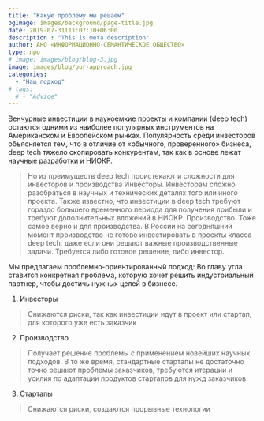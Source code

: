 ```yaml
---
title: "Какую проблему мы решаем"
bgImage: images/background/page-title.jpg
date: 2019-07-31T11:07:10+06:00
description : "This is meta description"
author: АНО «ИНФОРМАЦИОННО-СЕМАНТИЧЕСКОЕ ОБЩЕСТВО»
type: npo
# image: images/blog/blog-3.jpg
image: images/blog/our-approach.jpg
categories: 
  - "Наш подход"
# tags:
  # - "Advice"
---
```


Венчурные инвестиции в наукоемкие проекты и компании (deep tech) остаются одними из наиболее популярных инструментов на Американском и Европейском рынках.
Популярность среди инвесторов объясняется тем, что в отличие от «обычного, проверенного» бизнеса,  deep tech тяжело скопировать конкурентам, так как в основе лежат научные разработки и НИОКР.

>Но из преимуществ deep tech проистекают и сложности для инвесторов и производства
>Инвесторы. Инвесторам сложно разобраться в научных и технических деталях того или иного проекта. Также известно, что инвестиции в deep tech требуют гораздо большего временного периода для получения прибыли и требуют дополнительных вложений в НИОКР.
>Производство. Тоже самое верно и для производства. В России на сегодняшний момент производство не готово инвестировать в проекты класса deep tech, даже если они решают важные производственные задачи. Требуется либо готовое решение, либо инвестор.

Мы предлагаем проблемно-ориентированный подход: Во главу угла ставится конкретная проблема, которую хочет решить индустриальный партнер, чтобы достичь нужных целей в бизнесе. 

1. Инвесторы

>Снижаются риски, так как инвестиции идут в проект или стартап, для которого уже есть заказчик

2. Производство

>Получает решение проблемы с применением новейших научных подходов. В то же время, стандартные стартапы не достаточно точно решают проблемы заказчиков, требуются итерации и усилия по адаптации продуктов стартапов для нужд заказчиков

3. Стартапы

>Снижаются риски, создаются прорывные технологии

